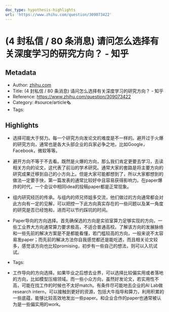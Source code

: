 ```yaml
---
doc_type: hypothesis-highlights
url: 'https://www.zhihu.com/question/309073422'
---
```

# (4 封私信 / 80 条消息) 请问怎么选择有关深度学习的研究方向？ - 知乎
## Metadata
- Author: [zhihu.com]()
- Title: (4 封私信 / 80 条消息) 请问怎么选择有关深度学习的研究方向？ - 知乎
- Reference: https://www.zhihu.com/question/309073422
- Category: #source/article🗞
- Tags:
## Highlights
- 选择可能大于努力。每一个研究方向发论文的难度是不一样的。避开过于火爆的研究方向，通常也是各大头部企业的兵家必争之地，比如Google，Facebook，微软等等。

- 避开方向不等于不去看。既然是火爆的方向，那么我们肯定更要去学习，去读相关方向的论文，这代表了前沿的学术研究。通常大家的套路是将主要方向的研究成果迁移到自己的小方向上。但是大家可能都想到了，所以大家都想到的做法—定要手快，第一篇发表的通常比较好中且容易获得影响力。在paper爆炸的时代，一个会议中相同idea的投稿paper都是正常现象。

- 组内研究经历的传承。与组内的师兄师姐多交流，他们做过的方向通常都会对此方向有一定的见解，可以把控一下此方向真实存在的一些问题以及某一角度的研究是否已经饱和，进而可以节约踩坑的时间。

- Paper导向的方向选择。首先确保选的方向是实验室算力足够实现的方向，一些工业界大方向通常算力要求极高，不适合普通高校。了解该方向的发展脉络和一些先前的解决方案是不是都能看懂，若门槛较高的方向，一般来说不太容易发paper；而先前的解决方法你自我感觉都还是能吃透，而且相关论文较多，感觉该方向也比较promising，初步有一些自己的想法，则可以入坑试试。


- Tags:

- 工作导向的方向选择。如果毕业之后想去业界，可以选择比较偏实用或者落地的方向，比如模型压缩领域。而一些小众方向，虽然好发论文，若实用性不高，可能在找工作的时候也不太好match。有条件尽可能地去企业的Al Lab做research intern，可以接触到更好的资源，包括大牛指导和算力，利用积累的一些底蕴，能够比较高效地发出一些paper。和企业合作的paper也通常被认为是一些偏实用的work。

